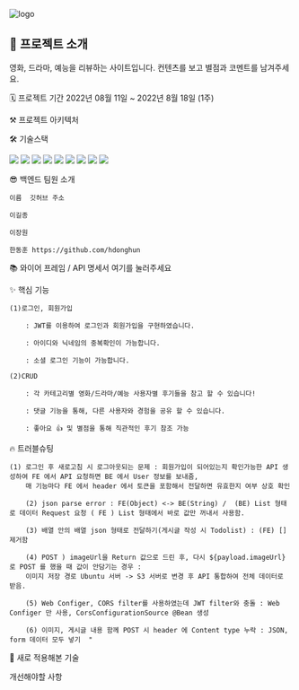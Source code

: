 ![logo](https://user-images.githubusercontent.com/109033607/185214064-b9bb56c9-b2e1-4532-b0ec-3fd59c722075.png)
##
## 🙌 프로젝트 소개

영화, 드라마, 예능을 리뷰하는 사이트입니다.
컨텐츠를 보고 별점과 코멘트를 남겨주세요.


🗓 프로젝트 기간
2022년 08월 11일 ~ 2022년 8월 18일 (1주)

⚒️ 프로젝트 아키텍처

🛠 기술스택

<img src="https://img.shields.io/badge/java-007396?style=for-the-badge&logo=java&logoColor=white">
<img src="https://img.shields.io/badge/spring-6DB33F?style=for-the-badge&logo=spring&logoColor=white"> 
<img src="https://img.shields.io/badge/mysql-4479A1?style=for-the-badge&logo=mysql&logoColor=white">
<img src="https://img.shields.io/badge/springboot-6DB33F?style=for-the-badge&logo=springboot&logoColor=white">
<img src="https://img.shields.io/badge/mysql-4479A1?style=for-the-badge&logo=mysql&logoColor=white"> 
<img src="https://img.shields.io/badge/amazonaws-232F3E?style=for-the-badge&logo=amazonaws&logoColor=white"> 

 <img src="https://img.shields.io/badge/github-181717?style=for-the-badge&logo=github&logoColor=white">
 <img src="https://img.shields.io/badge/git-F05032?style=for-the-badge&logo=git&logoColor=white">
 <img src="https://img.shields.io/badge/gradle-02303A?style=for-the-badge&logo=gradle&logoColor=white">



😎 백엔드 팀원 소개

    이름	깃허브 주소

    이길종	

    이장원	
    
    한동훈 https://github.com/hdonghun

📚 와이어 프레임 / API 명세서
여기를 눌러주세요

✨ 핵심 기능

    (1)로그인, 회원가입

        : JWT를 이용하여 로그인과 회원가입을 구현하였습니다.

        : 아이디와 닉네임의 중복확인이 가능합니다.

        : 소셜 로그인 기능이 가능합니다.

    (2)CRUD

        : 각 카테고리별 영화/드라마/예능 사용자별 후기들을 참고 할 수 있습니다!

        : 댓글 기능을 통해, 다른 사용자와 경험을 공유 할 수 있습니다.

        : 좋아요 👍 및 별점을 통해 직관적인 후기 참조 가능 

🔥 트러블슈팅

    (1) 로그인 후 새로고침 시 로그아웃되는 문제 : 회원가입이 되어있는지 확인가능한 API 생성하여 FE 에서 API 요청하면 BE 에서 User 정보를 보내줌, 
        매 기능마다 FE 에서 header 에서 토큰을 포함해서 전달하면 유효한지 여부 상호 확인

        (2) json parse error : FE(Object) <-> BE(String) /  (BE) List 형태로 데이터 Request 요청 ( FE ) List 형태에서 바로 값만 꺼내서 사용함.

        (3) 배열 안의 배열 json 형태로 전달하기(게시글 작성 시 Todolist) : (FE) [] 제거함

        (4) POST ) imageUrl을 Return 값으로 드린 후, 다시 ${payload.imageUrl} 로 POST 를 했을 때 값이 안담기는 경우 :  
        이미지 저장 경로 Ubuntu 서버 -> S3 서버로 변경 후 API 통합하여 전체 데이터로 받음.

        (5) Web Configer, CORS filter를 사용하였는데 JWT filter와 충돌 : Web Configer 만 사용, CorsConfigurationSource @Bean 생성

        (6) 이미지, 게시글 내용 함께 POST 시 header 에 Content type 누락 : JSON, form 데이터 모두 넣기  "

📖 새로 적용해본 기술

개선해야할 사항

